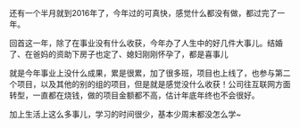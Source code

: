 <p>  还有一个半月就到2016年了，今年过的可真快，感觉什么都没有做，都过完了一年。</p>
<p>  回首这一年，除了在事业没有什么收获，今年办了人生中的好几件大事儿。结婚了、在爸妈的资助下房子也定了、媳妇刚刚怀孕了，都是喜事儿</p>
<p>  就是今年事业上没什么成果，累是很累，加了很多班，项目也上线了，也参与第二个项目，以及其他的别的组的项目，但是就是感觉没什么收获！公司往互联网方面转型，一直都在烧钱，做的项目金额都不高，估计年底年终也不会很好。</p>
<p>  加上生活上这么多事儿，学习的时间很少，基本少周末都没怎么学~</p>
